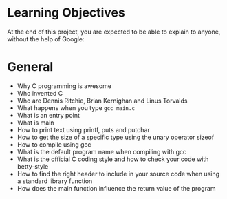 # Learning Objectives

At the end of this project, you are expected to be able to explain to anyone, without the help of Google:

# General
   - Why C programming is awesome
   - Who invented C
   - Who are Dennis Ritchie, Brian Kernighan and Linus Torvalds
   - What happens when you type `gcc main.c`
   - What is an entry point
   - What is main
   - How to print text using printf, puts and putchar
   - How to get the size of a specific type using the unary operator sizeof
   - How to compile using gcc
   - What is the default program name when compiling with gcc
   - What is the official C coding style and how to check your code with betty-style
   - How to find the right header to include in your source code when using a standard library function
   - How does the main function influence the return value of the program
